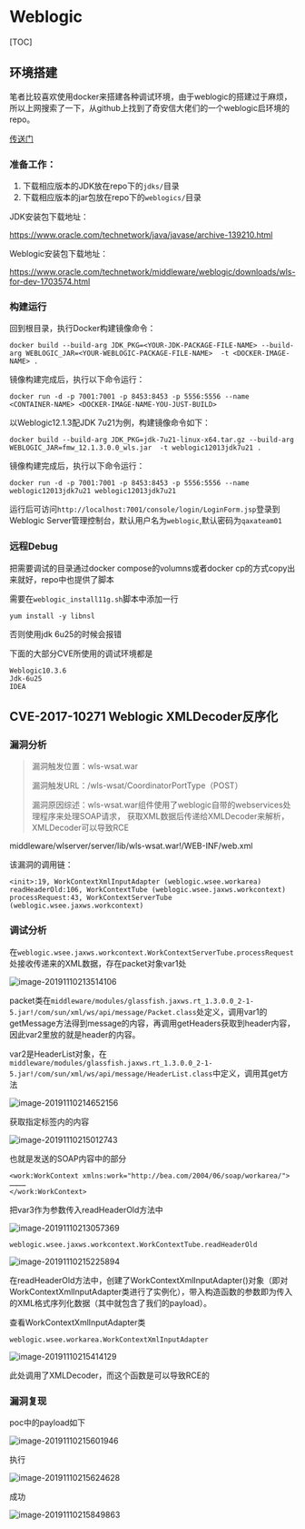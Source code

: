 # Weblogic



[TOC]



## 环境搭建

笔者比较喜欢使用docker来搭建各种调试环境，由于weblogic的搭建过于麻烦，所以上网搜索了一下，从github上找到了奇安信大佬们的一个weblogic启环境的repo。

[传送门](https://github.com/QAX-A-Team/WeblogicEnvironment)

### 准备工作：

1. 下载相应版本的JDK放在repo下的`jdks/`目录
2. 下载相应版本的jar包放在repo下的`weblogics/`目录

JDK安装包下载地址：

https://www.oracle.com/technetwork/java/javase/archive-139210.html 

Weblogic安装包下载地址：

https://www.oracle.com/technetwork/middleware/weblogic/downloads/wls-for-dev-1703574.html 



### 构建运行

回到根目录，执行Docker构建镜像命令：

```
docker build --build-arg JDK_PKG=<YOUR-JDK-PACKAGE-FILE-NAME> --build-arg WEBLOGIC_JAR=<YOUR-WEBLOGIC-PACKAGE-FILE-NAME>  -t <DOCKER-IMAGE-NAME> .
```

镜像构建完成后，执行以下命令运行：

```
docker run -d -p 7001:7001 -p 8453:8453 -p 5556:5556 --name <CONTAINER-NAME> <DOCKER-IMAGE-NAME-YOU-JUST-BUILD>
```

以Weblogic12.1.3配JDK 7u21为例，构建镜像命令如下：

```
docker build --build-arg JDK_PKG=jdk-7u21-linux-x64.tar.gz --build-arg WEBLOGIC_JAR=fmw_12.1.3.0.0_wls.jar  -t weblogic12013jdk7u21 .
```

镜像构建完成后，执行以下命令运行：

```
docker run -d -p 7001:7001 -p 8453:8453 -p 5556:5556 --name weblogic12013jdk7u21 weblogic12013jdk7u21
```

运行后可访问`http://localhost:7001/console/login/LoginForm.jsp`登录到Weblogic Server管理控制台，默认用户名为`weblogic`,默认密码为`qaxateam01`



### 远程Debug

把需要调试的目录通过docker compose的volumns或者docker cp的方式copy出来就好，repo中也提供了脚本



需要在`weblogic_install11g.sh`脚本中添加一行

```
yum install -y libnsl
```

否则使用jdk 6u25的时候会报错



下面的大部分CVE所使用的调试环境都是

```
Weblogic10.3.6
Jdk-6u25
IDEA
```





## CVE-2017-10271 Weblogic XMLDecoder反序化





### 漏洞分析

> 漏洞触发位置：wls-wsat.war
>
> 漏洞触发URL：/wls-wsat/CoordinatorPortType（POST）
>
> 漏洞原因综述：wls-wsat.war组件使用了weblogic自带的webservices处理程序来处理SOAP请求， 获取XML数据后传递给XMLDecoder来解析，XMLDecoder可以导致RCE



middleware/wlserver/server/lib/wls-wsat.war!/WEB-INF/web.xml



该漏洞的调用链：

```
<init>:19, WorkContextXmlInputAdapter (weblogic.wsee.workarea)
readHeaderOld:106, WorkContextTube (weblogic.wsee.jaxws.workcontext)
processRequest:43, WorkContextServerTube (weblogic.wsee.jaxws.workcontext)
```



### 调试分析

在` weblogic.wsee.jaxws.workcontext.WorkContextServerTube.processRequest `处接收传递来的XML数据，存在packet对象var1处

![image-20191110213514106](README.assets/image-20191110213514106.png)

packet类在`middleware/modules/glassfish.jaxws.rt_1.3.0.0_2-1-5.jar!/com/sun/xml/ws/api/message/Packet.class`处定义，调用var1的getMessage方法得到message的内容，再调用getHeaders获取到header内容，因此var2里放的就是header的内容。

var2是HeaderList对象，在`middleware/modules/glassfish.jaxws.rt_1.3.0.0_2-1-5.jar!/com/sun/xml/ws/api/message/HeaderList.class`中定义，调用其get方法

![image-20191110214652156](README.assets/image-20191110214652156.png)

获取指定标签内的内容

![image-20191110215012743](README.assets/image-20191110215012743.png)

也就是发送的SOAP内容中的部分

```
<work:WorkContext xmlns:work="http://bea.com/2004/06/soap/workarea/">
…………
</work:WorkContext>
```

把var3作为参数传入readHeaderOld方法中

![image-20191110213057369](README.assets/image-20191110213057369.png)



` weblogic.wsee.jaxws.workcontext.WorkContextTube.readHeaderOld `

![image-20191110215225894](README.assets/image-20191110215225894.png)

在readHeaderOld方法中，创建了WorkContextXmlInputAdapter()对象（即对WorkContextXmlInputAdapter类进行了实例化），带入构造函数的参数即为传入的XML格式序列化数据（其中就包含了我们的payload）。

查看WorkContextXmlInputAdapter类

` weblogic.wsee.workarea.WorkContextXmlInputAdapter `

![image-20191110215414129](README.assets/image-20191110215414129.png)

此处调用了XMLDecoder，而这个函数是可以导致RCE的



### 漏洞复现

poc中的payload如下

![image-20191110215601946](README.assets/image-20191110215601946.png)



执行

![image-20191110215624628](README.assets/image-20191110215624628.png)

成功

![image-20191110215849863](README.assets/image-20191110215849863.png)